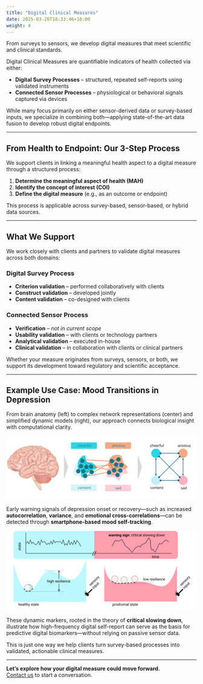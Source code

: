 ```yaml
---
title: "Digital Clinical Measures"
date: 2025-03-26T18:33:46+10:00
weight: 4
---
```


From surveys to sensors, we develop digital measures that meet scientific and clinical standards.



Digital Clinical Measures are quantifiable indicators of health collected via either:

- **Digital Survey Processes** – structured, repeated self-reports using validated instruments  
- **Connected Sensor Processes** – physiological or behavioral signals captured via devices  

While many focus primarily on either sensor-derived data or survey-based inputs, we specialize in combining both—applying state-of-the-art data fusion to develop robust digital endpoints.

---

## From Health to Endpoint: Our 3-Step Process

We support clients in linking a meaningful health aspect to a digital measure through a structured process:

1. **Determine the meaningful aspect of health (MAH)**  
2. **Identify the concept of interest (COI)**  
3. **Define the digital measure** (e.g., as an outcome or endpoint)

This process is applicable across survey-based, sensor-based, or hybrid data sources.

---

## What We Support

We work closely with clients and partners to validate digital measures across both domains:

### Digital Survey Process
- **Criterion validation** – performed collaboratively with clients  
- **Construct validation** – developed jointly  
- **Content validation** – co-designed with clients  

### Connected Sensor Process
- **Verification** – _not in current scope_  
- **Usability validation** – with clients or technology partners  
- **Analytical validation** – executed in-house  
- **Clinical validation** – in collaboration with clients or clinical partners  

Whether your measure originates from surveys, sensors, or both, we support its development toward regulatory and scientific acceptance.

---

## Example Use Case: Mood Transitions in Depression



From brain anatomy (left) to complex network representations (center) and simplified dynamic models (right), our approach connects biological insight with computational clarity.


![](/images/from-brain-via-complex-physical-network-to-simple-model.svg)


Early warning signals of depression onset or recovery—such as increased **autocorrelation**, **variance**, and **emotional cross-correlations**—can be detected through **smartphone-based mood self-tracking**.

![](/images/critical-slowing-down.svg)

These dynamic markers, rooted in the theory of **critical slowing down**, illustrate how high-frequency digital self-report can serve as the basis for predictive digital biomarkers—without relying on passive sensor data.


This is just one way we help clients turn survey-based processes into validated, actionable clinical measures.

---

**Let’s explore how your digital measure could move forward.**  
[Contact us](#) to start a conversation.
